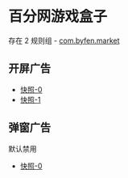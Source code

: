 # 百分网游戏盒子

存在 2 规则组 - [com.byfen.market](/src/apps/com.byfen.market.ts)

## 开屏广告

- [快照-0](https://i.gkd.li/import/13298944)
- [快照-1](https://i.gkd.li/import/13800021)

## 弹窗广告

默认禁用

- [快照-0](https://i.gkd.li/import/13801613)
